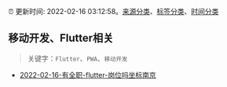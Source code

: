 :alarm_clock: 更新时间: 2022-02-16 03:12:58。[来源分类](../README.md)、[标签分类](../TAGS.md)、[时间分类](../TIMELINE.md)

## 移动开发、Flutter相关


> 关键字：`Flutter`、`PWA`、`移动开发`



- [2022-02-16-有全职-flutter-岗位吗坐标南京](https://www.v2ex.com/t/834160) 